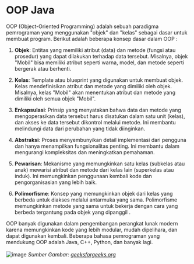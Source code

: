 # OOP Java

OOP (Object-Oriented Programming) adalah sebuah paradigma pemrograman yang menggunakan "objek" dan "kelas" sebagai dasar untuk membuat program. Berikut adalah beberapa konsep dasar dalam OOP :

1. **Objek**: Entitas yang memiliki atribut (data) dan metode (fungsi atau prosedur) yang dapat dilakukan terhadap data tersebut. Misalnya, objek "Mobil" bisa memiliki atribut seperti warna, model, dan metode seperti bergerak atau berhenti.

2. **Kelas**: Template atau blueprint yang digunakan untuk membuat objek. Kelas mendefinisikan atribut dan metode yang dimiliki oleh objek. Misalnya, kelas "Mobil" akan menentukan atribut dan metode yang dimiliki oleh semua objek "Mobil".

3. **Enkapsulasi**: Prinsip yang menyatakan bahwa data dan metode yang mengoperasikan data tersebut harus disatukan dalam satu unit (kelas), dan akses ke data tersebut dikontrol melalui metode. Ini membantu melindungi data dari perubahan yang tidak diinginkan.

4. **Abstraksi**: Proses menyembunyikan detail implementasi dari pengguna dan hanya menampilkan fungsionalitas penting. Ini membantu dalam mengurangi kompleksitas dan meningkatkan pemahaman.

5. **Pewarisan**: Mekanisme yang memungkinkan satu kelas (subkelas atau anak) mewarisi atribut dan metode dari kelas lain (superkelas atau induk). Ini memungkinkan penggunaan kembali kode dan pengorganisasian yang lebih baik.

6. **Polimorfisme**: Konsep yang memungkinkan objek dari kelas yang berbeda untuk diakses melalui antarmuka yang sama. Polimorfisme memungkinkan metode yang sama untuk bekerja dengan cara yang berbeda tergantung pada objek yang dipanggil .

OOP banyak digunakan dalam pengembangan perangkat lunak modern karena memungkinkan kode yang lebih modular, mudah dipelihara, dan dapat digunakan kembali. Beberapa bahasa pemrograman yang mendukung OOP adalah Java, C++, Python, dan banyak lagi. <br><br>
![image](https://github.com/iambeno1/oop-java/assets/161951897/07597d06-53ef-4ada-a4fc-d4bb345fbf32)
<i>Sumber Gambar: <a href="https://media.geeksforgeeks.org/wp-content/uploads/20230712121524/Object-Oriented-Programming-(OOPs)-Concept-in-Java.webp">geeksforgeeks.org</a> </i>
